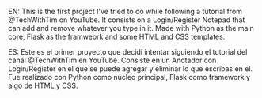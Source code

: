 EN: This is the first project I've tried to do while following a tutorial from @TechWithTim on YouTube. It consists on a Login/Register Notepad that can add and remove
whatever you type in it. Made with Python as the main core, Flask as the framweork and some HTML and CSS templates.

ES: Este es el primer proyecto que decidí intentar siguiendo el tutorial del canal @TechWithTim en YouTube. Consiste en un Anotador con Login/Register en el que se puede
agregar y eliminar lo que escribas en el. Fue realizado con Python como núcleo principal, Flask como framework y algo de HTML y CSS.
